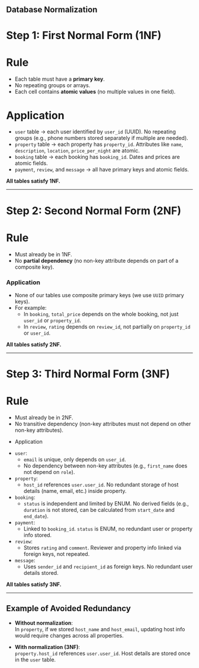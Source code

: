 ## Database Normalization 
# Step 1: First Normal Form (1NF)

# Rule

- Each table must have a **primary key**.
- No repeating groups or arrays.
- Each cell contains **atomic values** (no multiple values in one field).

# Application

- `user` table → each user identified by `user_id` (UUID). No repeating groups (e.g., phone numbers stored separately if multiple are needed).
- `property` table → each property has `property_id`. Attributes like `name`, `description`, `location`, `price_per_night` are atomic.
- `booking` table → each booking has `booking_id`. Dates and prices are atomic fields.
- `payment`, `review`, and `message` → all have primary keys and atomic fields.

**All tables satisfy 1NF.**

---

# Step 2: Second Normal Form (2NF)

# Rule

- Must already be in 1NF.
- No **partial dependency** (no non-key attribute depends on part of a composite key).

### Application

- None of our tables use composite primary keys (we use `UUID` primary keys).
- For example:
  - In `booking`, `total_price` depends on the whole booking, not just `user_id` or `property_id`.
  - In `review`, `rating` depends on `review_id`, not partially on `property_id` or `user_id`.

**All tables satisfy 2NF.**

---

# Step 3: Third Normal Form (3NF)

# Rule

- Must already be in 2NF.
- No transitive dependency (non-key attributes must not depend on other non-key attributes).

* Application

- `user`:
  - `email` is unique, only depends on `user_id`.
  - No dependency between non-key attributes (e.g., `first_name` does not depend on `role`).
- `property`:
  - `host_id` references `user.user_id`. No redundant storage of host details (name, email, etc.) inside property.
- `booking`:
  - `status` is independent and limited by ENUM. No derived fields (e.g., `duration` is not stored, can be calculated from `start_date` and `end_date`).
- `payment`:
  - Linked to `booking_id`. `status` is ENUM, no redundant user or property info stored.
- `review`:
  - Stores `rating` and `comment`. Reviewer and property info linked via foreign keys, not repeated.
- `message`:
  - Uses `sender_id` and `recipient_id` as foreign keys. No redundant user details stored.

**All tables satisfy 3NF.**

---

## Example of Avoided Redundancy

- **Without normalization**:  
  In `property`, if we stored `host_name` and `host_email`, updating host info would require changes across all properties.

- **With normalization (3NF)**:  
  `property.host_id` references `user.user_id`. Host details are stored once in the `user` table.